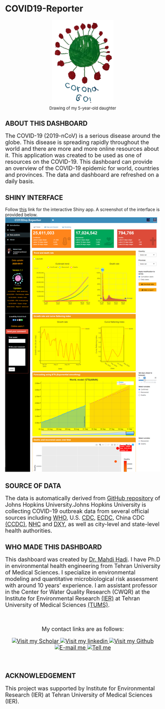 # COVID19-Reporter

<center> <img src= "https://github.com/mehdihadi/COVID19-Reporter/blob/master/Corona.png" width="200"/> </center>
<font size="2"><center> Drawing of my 5-year-old daughter</center></font> 

## ABOUT THIS DASHBOARD

<font size="4">The COVID-19 (2019-nCoV) is a serious disease around the globe. This disease is spreading rapidly throughout the world and there are more and more online resources about it. This application was created to be used as one of resources on the COVID-19. This dashboard can provide an overview of the COVID-19 epidemic for world, countries and provinces. The data and dashboard are refreshed on a daily basis.</font> 
 
## SHINY INTERFACE
Follow [this](https://mahdi-hadi.shinyapps.io/covid19-reporter/) link for the interactive Shiny app. A screenshot of the interface is provided below.
<img src = 'https://github.com/mehdihadi/COVID19-Reporter/blob/master/Interface.png' title = "The application interface"  ></img>

## SOURCE OF DATA

<font size="4">The data is automatically derived from [GitHub repository](https://github.com/CSSEGISandData/COVID-19) of Johns Hopkins University.Johns Hopkins University is collecting COVID-19 outbreak data from several official sources including [WHO](https://www.who.int/emergencies/diseases/novel-coronavirus-2019/situation-reports), U.S. [CDC](https://www.cdc.gov/coronavirus/2019-ncov/index.html), [ECDC](https://www.ecdc.europa.eu/en/home), China CDC  [(CCDC)](http://www.chinacdc.cn/en/), [NHC](http://www.nhc.gov.cn/yjb/s3578/new_list.shtml) and [DXY](https://3g.dxy.cn/newh5/view/pneumonia?scene=2&clicktime=1579582238&enterid=1579582238&from=singlemessage&isappinstalled=0), as well as city-level and state-level health authorities.</font> 

## WHO MADE THIS DASHBOARD

<font size="4">This dashboard was created by [Dr. Mahdi Hadi](https://www.tums.ac.ir/faculties/m-hadi). I have Ph.D in environmental health engineering from Tehran University of Medical Sciences. I specialize in environmental modeling and quantitative microbiological risk assessment with around 10 years’ experience. I am assistant professor in the Center for Water Quality Research (CWQR) at the Institute for Environmental Research [(IER)](http://ier.tums.ac.ir/) at Tehran University of Medical Sciences [(TUMS)](http://tums.ac.ir/).   



&nbsp;
<!-- Add font awesome icons -->
<p style="text-align: center;">My contact links are as follows:</p>
<p style="text-align: center;">
    <a href ='https://scholar.google.com/citations?user=xSSU0wsAAAAJ&hl=en'  ><img src = 'https://camo.githubusercontent.com/970a33efbaca49ab23b521633f2f41ed1bb16707/68747470733a2f2f6564656e742e6769746875622e696f2f537570657254696e7949636f6e732f696d616765732f7376672f676f6f676c655f7363686f6c61722e737667' title = "Visit my Scholar" height = "30px" ></img>
    </a>
    <a href ='https://www.linkedin.com/in/mahdi-hadi-7081808/'  ><img src = 'https://camo.githubusercontent.com/45e6bebceba49c2cf76b1b3770b1adbe24e6c454/68747470733a2f2f6564656e742e6769746875622e696f2f537570657254696e7949636f6e732f696d616765732f7376672f6c696e6b6564696e2e737667' title = "Visit my linkedin" height = "30px" ></img>
    </a>
    <a href ='https://github.com/mehdihadi'  ><img src = 'https://camo.githubusercontent.com/d0518022b7a02d405ad5112a0c8aa455cbfe952e/68747470733a2f2f6564656e742e6769746875622e696f2f537570657254696e7949636f6e732f696d616765732f7376672f6769746875622e737667' title = "Visit my Github" height = "30px" ></img>
    <a href = "mailto:m.hadi1981@gmail.com" ><img src = 'https://camo.githubusercontent.com/5bf17041186bbc591a286709593ee76baf2e4711/68747470733a2f2f6564656e742e6769746875622e696f2f537570657254696e7949636f6e732f696d616765732f7376672f676d61696c2e737667' title = "E-mail me"  height = "50px" ></img>
    </a>
    <a href = "tel:+989189061738" ><img src = 'https://camo.githubusercontent.com/fce4b2b8a7a33047fd617855c5b7564e61f10c17/68747470733a2f2f6564656e742e6769746875622e696f2f537570657254696e7949636f6e732f696d616765732f7376672f70686f6e652e737667' title = "Tell me"  height = "30px" ></img>
    </a>
</p>

&nbsp;

</font>


## ACKNOWLEDGEMENT
<font size="4">
This project was supported by Institute for Environmental Research (IER) at Tehran University of Medical Sciences (IER). 
</font>

